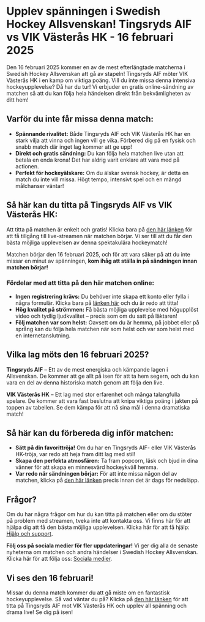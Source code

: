 # Upplev spänningen i Swedish Hockey Allsvenskan! Tingsryds AIF vs VIK Västerås HK - 16 februari 2025

Den 16 februari 2025 kommer en av de mest efterlängtade matcherna i Swedish Hockey Allsvenskan att gå av stapeln! Tingsryds AIF möter VIK Västerås HK i en kamp om viktiga poäng. Vill du inte missa denna intensiva hockeyupplevelse? Då har du tur! Vi erbjuder en gratis online-sändning av matchen så att du kan följa hela händelsen direkt från bekvämligheten av ditt hem!

## Varför du inte får missa denna match:

- **Spännande rivalitet:** Både Tingsryds AIF och VIK Västerås HK har en stark vilja att vinna och ingen vill ge vika. Förbered dig på en fysisk och snabb match där inget lag kommer att ge upp!
- **Direkt och gratis sändning:** Du kan följa hela matchen live utan att betala en enda krona! Det har aldrig varit enklare att vara med på actionen.
- **Perfekt för hockeyälskare:** Om du älskar svensk hockey, är detta en match du inte vill missa. Högt tempo, intensivt spel och en mängd målchanser väntar!

## Så här kan du titta på Tingsryds AIF vs VIK Västerås HK:

Att titta på matchen är enkelt och gratis! Klicka bara på [den här länken](https://tinyurl.com/livestreamfreeo?st=Tingsryds+AIF+vs+VIK+V%C3%A4ster%C3%A5s+HK&si=ghc) för att få tillgång till live-streamen när matchen börjar. Vi ser till att du får den bästa möjliga upplevelsen av denna spektakulära hockeymatch!

Matchen börjar den 16 februari 2025, och för att vara säker på att du inte missar en minut av spänningen, **kom ihåg att ställa in på sändningen innan matchen börjar!**

### Fördelar med att titta på den här matchen online:

- **Ingen registrering krävs:** Du behöver inte skapa ett konto eller fylla i några formulär. Klicka bara på [länken här](https://tinyurl.com/livestreamfreeo?st=Tingsryds+AIF+vs+VIK+V%C3%A4ster%C3%A5s+HK&si=ghc) och du är redo att titta!
- **Hög kvalitet på strömmen:** Få bästa möjliga upplevelse med högupplöst video och tydlig ljudkvalitet – precis som om du satt på läktaren!
- **Följ matchen var som helst:** Oavsett om du är hemma, på jobbet eller på språng kan du följa hela matchen när som helst och var som helst med en internetanslutning.

## Vilka lag möts den 16 februari 2025?

**Tingsryds AIF** – Ett av de mest energiska och kämpande lagen i Allsvenskan. De kommer att ge allt på isen för att ta hem segern, och du kan vara en del av denna historiska match genom att följa den live.

**VIK Västerås HK** – Ett lag med stor erfarenhet och många talangfulla spelare. De kommer att vara fast beslutna att knipa viktiga poäng i jakten på toppen av tabellen. Se dem kämpa för att nå sina mål i denna dramatiska match!

## Så här kan du förbereda dig inför matchen:

- **Sätt på din favorittröja!** Om du har en Tingsryds AIF- eller VIK Västerås HK-tröja, var redo att heja fram ditt lag med stil!
- **Skapa den perfekta atmosfären:** Ta fram popcorn, läsk och bjud in dina vänner för att skapa en minnesvärd hockeykväll hemma.
- **Var redo när sändningen börjar:** För att inte missa någon del av matchen, klicka på [den här länken](https://tinyurl.com/livestreamfreeo?st=Tingsryds+AIF+vs+VIK+V%C3%A4ster%C3%A5s+HK&si=ghc) precis innan det är dags för nedsläpp.

## Frågor?

Om du har några frågor om hur du kan titta på matchen eller om du stöter på problem med streamen, tveka inte att kontakta oss. Vi finns här för att hjälpa dig att få den bästa möjliga upplevelsen. Klicka här för att få hjälp: [Hjälp och support](https://tinyurl.com/livestreamfreeo?st=Tingsryds+AIF+vs+VIK+V%C3%A4ster%C3%A5s+HK&si=ghc).

**Följ oss på sociala medier för fler uppdateringar!** Vi ger dig alla de senaste nyheterna om matchen och andra händelser i Swedish Hockey Allsvenskan. Klicka här för att följa oss: [Sociala medier](https://tinyurl.com/livestreamfreeo?st=Tingsryds+AIF+vs+VIK+V%C3%A4ster%C3%A5s+HK&si=ghc).

## Vi ses den 16 februari!

Missar du denna match kommer du att gå miste om en fantastisk hockeyupplevelse. Så vad väntar du på? Klicka på [den här länken](https://tinyurl.com/livestreamfreeo?st=Tingsryds+AIF+vs+VIK+V%C3%A4ster%C3%A5s+HK&si=ghc) för att titta på Tingsryds AIF mot VIK Västerås HK och upplev all spänning och drama live! Se dig på isen!
